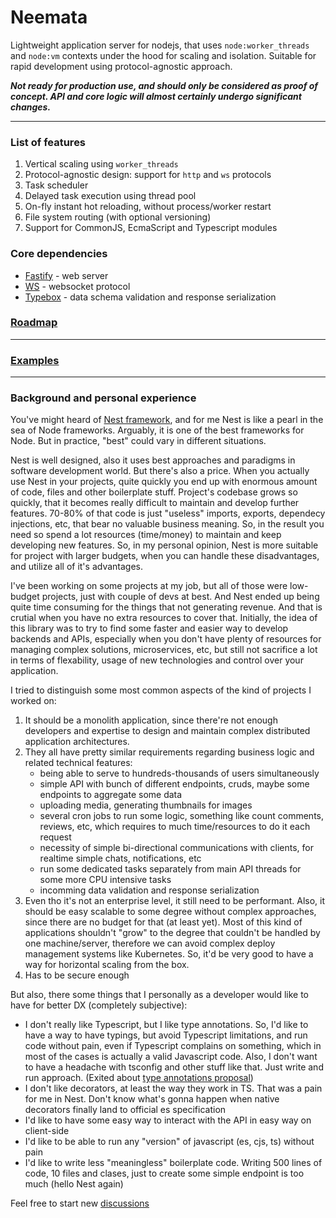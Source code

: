 # Neemata

Lightweight application server for nodejs, that uses `node:worker_threads` and `node:vm` contexts under the hood for scaling and isolation. Suitable for rapid development using protocol-agnostic approach.

***Not ready for production use, and should only be considered as proof of concept. API and core logic will almost certainly undergo significant changes.***

---

### List of features

1. Vertical scaling using `worker_threads`
2. Protocol-agnostic design: support for `http` and `ws` protocols
3. Task scheduler
4. Delayed task execution using thread pool
5. On-fly instant hot reloading, without process/worker restart
6. File system routing (with optional versioning)
7. Support for CommonJS, EcmaScript and Typescript modules

### Core dependencies

- [Fastify](https://github.com/fastify/fastify) - web server
- [WS](https://github.com/websockets/ws) - websocket protocol
- [Typebox](https://github.com/sinclairzx81/typebox) - data schema validation and response serialization

### [Roadmap](https://github.com/denis-ilchishin/neemata/issues?q=label%3Aroadmap)

---

### [Examples](https://github.com/denis-ilchishin/neemata-starter)

---

### Background and personal experience
You've might heard of [Nest framework](https://github.com/nestjs/nest), and for me Nest is like a pearl in the sea of Node frameworks. Arguably, it is one of the best frameworks for Node. But in practice, "best" could vary in different situations. 

Nest is well designed, also it uses best approaches and paradigms in software development world. But there's also a price. When you actually use Nest in your projects, quite quickly you end up with enormous amount of code, files and other boilerplate stuff. Project's codebase grows so quickly, that it becomes really difficult to maintain and develop further features. 70-80% of that code is just "useless" imports, exports, dependecy injections, etc, that bear no valuable business meaning. So, in the result you need so spend a lot resources (time/money) to maintain and keep developing new features. So, in my personal opinion, Nest is more suitable for project with larger budgets, when you can handle these disadvantages, and utilize all of it's advantages.

I've been working on some projects at my job, but all of those were low-budget projects, just with couple of devs at best. And Nest ended up being quite time consuming for the things that not generating revenue. And that is crutial when you have no extra resources to cover that. Initially, the idea of this library was to try to find some faster and easier way to develop backends and APIs, especially when you don't have plenty of resources for managing complex solutions, microservices, etc, but still not sacrifice a lot in terms of flexability, usage of new technologies and control over your application. 

I tried to distinguish some most common aspects of the kind of projects I worked on:

1. It should be a monolith application, since there're not enough developers and expertise to design and maintain complex distributed application architectures.
2. They all have pretty similar requirements regarding business logic and related technical features: 
    - being able to serve to hundreds-thousands of users simultaneously
    - simple API with bunch of different endpoints, cruds, maybe some endpoints to aggregate some data
    - uploading media, generating thumbnails for images
    - several cron jobs to run some logic, something like count comments, reviews, etc, which requires to much time/resources to do it each request
    - necessity of simple bi-directional communications with clients, for realtime simple chats, notifications, etc
    - run some dedicated tasks separately from main API threads for some more CPU intensive tasks
    - incomming data validation and response serialization
3. Even tho it's not an enterprise level, it still need to be performant. Also, it should be easy scalable to some degree without complex approaches, since there are no budget for that (at least yet). Most of this kind of applications shouldn't "grow" to the degree that couldn't be handled by one machine/server, therefore we can avoid complex deploy management systems like Kubernetes. So, it'd be very good to have a way for horizontal scaling from the box.
4. Has to be secure enough

But also, there some things that I personally as a developer would like to have for better DX (completely subjective):

- I don't really like Typescript, but I like type annotations. So, I'd like to have a way to have typings, but avoid Typescript limitations, and run code without pain, even if Typescript complains on something, which in most of the cases is actually a valid Javascript code. Also, I don't want to have a headache with tsconfig and other stuff like that. Just write and run approach. (Exited about [type annotations proposal](https://github.com/tc39/proposal-type-annotations))
- I don't like decorators, at least the way they work in TS. That was a pain for me in Nest. Don't know what's gonna happen when native decorators finally land to official es specification
- I'd like to have some easy way to interact with the API in easy way on client-side
- I'd like to be able to run any "version" of javascript (es, cjs, ts) without pain
- I'd like to write less "meaningless" boilerplate code. Writing 500 lines of code, 10 files and clases, just to create some simple endpoint is too much (hello Nest again)

Feel free to start new [discussions](https://github.com/denis-ilchishin/neemata/discussions) 
